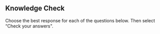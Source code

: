 ## Knowledge Check
Choose the best response for each of the questions below. Then select “Check your answers".